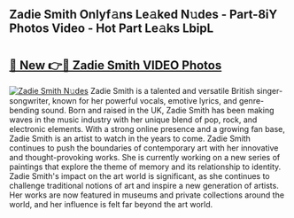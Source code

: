 ## Zadie Smith Onlyf𝚊ns Le𝚊ked N𝚞des - Part-8iY Photos Video - Hot Part Le𝚊ks LbipL

# <h2><a href="http://ac40938.deff.icu/?id=Zadie+Smith">🔗 New 👉🔴 Zadie Smith VIDEO Photos</a></h2>

[![Zadie Smith N𝚞des](https://i.imgur.com/rIISA9y.gif)](http://ac40938.deff.icu/?id=Zadie+Smith)
Zadie Smith is a talented and versatile British singer-songwriter, known for her powerful vocals, emotive lyrics, and genre-bending sound. Born and raised in the UK, Zadie Smith has been making waves in the music industry with her unique blend of pop, rock, and electronic elements. With a strong online presence and a growing fan base, Zadie Smith is an artist to watch in the years to come. Zadie Smith continues to push the boundaries of contemporary art with her innovative and thought-provoking works. She is currently working on a new series of paintings that explore the theme of memory and its relationship to identity. Zadie Smith's impact on the art world is significant, as she continues to challenge traditional notions of art and inspire a new generation of artists. Her works are now featured in museums and private collections around the world, and her influence is felt far beyond the art world.
